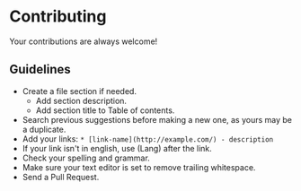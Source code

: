 # Contributing

Your contributions are always welcome!

## Guidelines

* Create a file section if needed.
    * Add section description.
    * Add section title to Table of contents.
* Search previous suggestions before making a new one, as yours may be a duplicate.
* Add your links: `* [link-name](http://example.com/) - description`
* If your link isn't in english, use (Lang) after the link.
* Check your spelling and grammar.
* Make sure your text editor is set to remove trailing whitespace.
* Send a Pull Request.
